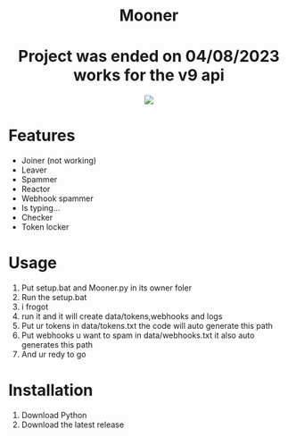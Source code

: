 <h1 align="center">
  Mooner
</h1>
<h1 align="center">
  Project was ended on 04/08/2023 works for the v9 api 
</h1>

<div align="center">
     <img  src="https://media.tenor.com/-LlG5WSoK74AAAAj/monkey.gif">
</div>

# Features
- Joiner (not working)
- Leaver
- Spammer
- Reactor
- Webhook spammer
- Is typing...
- Checker
- Token locker

# Usage
1. Put setup.bat and Mooner.py in its owner foler
2. Run the setup.bat
3. i frogot
4. run it and it will create data/tokens,webhooks and logs
5. Put ur tokens in data/tokens.txt the code will auto generate this path
6. Put webhooks u want to spam in data/webhooks.txt it also auto generates this path
7. And ur redy to go

# Installation
1. Download Python
2. Download the latest release
